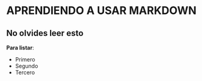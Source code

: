 # APRENDIENDO A USAR MARKDOWN
## No olvides leer esto
**Para listar**:
- Primero
- Segundo
- Tercero
